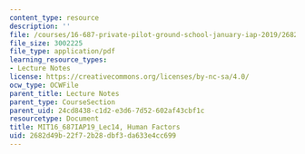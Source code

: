 ```yaml
---
content_type: resource
description: ''
file: /courses/16-687-private-pilot-ground-school-january-iap-2019/2682d49b22f72b28dbf3da633e4cc699_MIT16_687IAP19_Lec14.pdf
file_size: 3002225
file_type: application/pdf
learning_resource_types:
- Lecture Notes
license: https://creativecommons.org/licenses/by-nc-sa/4.0/
ocw_type: OCWFile
parent_title: Lecture Notes
parent_type: CourseSection
parent_uid: 24cd8438-c1d2-e3d6-7d52-602af43cbf1c
resourcetype: Document
title: MIT16_687IAP19_Lec14, Human Factors
uid: 2682d49b-22f7-2b28-dbf3-da633e4cc699
---
```

